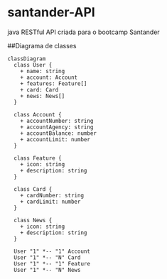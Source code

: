 # santander-API
java RESTful API criada para o bootcamp Santander

##Diagrama de classes

```mermaid
classDiagram
  class User {
    + name: string
    + account: Account
    + features: Feature[]
    + card: Card
    + news: News[]
  }

  class Account {
    + accountNumber: string
    + accountAgency: string
    + accountBalance: number
    + accountLimit: number
  }

  class Feature {
    + icon: string
    + description: string
  }

  class Card {
    + cardNumber: string
    + cardLimit: number
  }

  class News {
    + icon: string
    + description: string
  }

  User "1" *-- "1" Account
  User "1" *-- "N" Card
  User "1" *-- "1" Feature
  User "1" *-- "N" News
```
